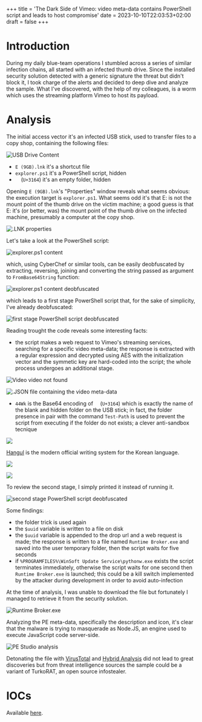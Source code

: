 +++
title = 'The Dark Side of Vimeo: video meta-data contains PowerShell script and leads to host compromise'
date = 2023-10-10T22:03:53+02:00
draft = false
+++

# Introduction

During my daily blue-team operations I stumbled across a series of similar infection chains, all started with an infected thumb drive. Since the installed security solution detected with a generic signature the threat but didn't block it, I took charge of the alerts and decided to deep dive and analyze the sample. What I've discovered, with the help of my colleagues, is a worm which uses the streaming platform Vimeo to host its payload.

# Analysis

The initial access vector it's an infected USB stick, used to transfer files to a copy shop, containing the following files:

![USB Drive Content](images/usb_drive_content.png)

- `E (9GB).lnk` it's a shortcut file
- `explorer.ps1` it's a PowerShell script, hidden
- `ㅤ` (`U+3164`) it's an empty folder, hidden

Opening `E (9GB).lnk`'s "Properties" window reveals what seems obvious: the execution target is `explorer.ps1`. What seems odd it's that E: is not the mount point of the thumb drive on the victim machine; a good guess is that E: it's (or better, was) the mount point of the thumb drive on the infected machine, presumably a computer at the copy shop.

![.LNK properties](images/shortcut_properties.png)

Let's take a look at the PowerShell script:

![explorer.ps1 content](images/0_stage_powershell_script.png)

which, using CyberChef or similar tools, can be easily deobfuscated by extracting, reversing, joining and converting the string passed as argument to `FromBase64String` function:

![explorer.ps1 content deobfuscated](images/0_stage_powershell_script_clean.png)

which leads to a first stage PowerShell script that, for the sake of simplicity, I've already deobfuscated:

![first stage PowerShell script deobfuscated](images/1_stage_powershell_script_clean.png)

Reading trought the code reveals some interesting facts:

- the script makes a web request to Vimeo's streaming services, searching for a specific video meta-data; the response is extracted with a regular expression and decrypted using AES with the initialization vector and the symmetic key are hard-coded into the script; the whole process undergoes an additional stage.

![Video video not found](images/vimeo_video.png)

![.JSON file containing the video meta-data](images/vimeo_video_metadata.png)

- `44Wk` is the Base64 encoding of `ㅤ` (`U+3164`) which is exactly the name of the blank and hidden folder on the USB stick; in fact, the folder presence in pair with the command `Test-Path` is used to prevent the script from executing if the folder do not exists; a clever anti-sandbox tecnique

![](images/unicode_char.png)

[Hangul](https://en.wikipedia.org/wiki/Hangul) is the modern official writing system for the Korean language.

![](images/unicode_char_bin.png)

![](images/unicode_char_anti_sandbox.png)

To review the second stage, I simply printed it instead of running it.

![second stage PowerShell script deobfuscated](images/2_stage_powershell_script_clean.png)

Some findings:

- the folder trick is used again
- the `$uuid` variable is written to a file on disk
- the `$uuid` variable is appended to the drop url and a web request is made; the response is written to a file named `Runtime Broker.exe` and saved into the user temporary folder, then the script waits for five seconds
- if `%PROGRAMFILES%\WinSoft Update Service\pythonw.exe` exists the script terminates immediately, otherwise the script waits for one second then `Runtime Broker.exe` is launched; this could be a kill switch implemented by the attacker during development in order to avoid auto-infection

At the time of analysis, I was unable to download the file but fortunately I managed to retrieve it from the security solution.

![Runtime Broker.exe](images/runtime_broker.png)

Analyzing the PE meta-data, specifically the description and icon, it's clear that the malware is trying to masquerade as Node.JS, an engine used to execute JavaScript code server-side.

![PE Studio analysis](images/pe_studio_analysis.png)

Detonating the file with [VirusTotal](https://www.virustotal.com/gui/file/a4f20b60a50345ddf3ac71b6e8c5ebcb9d069721b0b0edc822ed2e7569a0bb40) and [Hybrid Analysis](https://www.hybrid-analysis.com/sample/a4f20b60a50345ddf3ac71b6e8c5ebcb9d069721b0b0edc822ed2e7569a0bb40) did not lead to great discoveries but from threat intelligence sources the sample could be a variant of TurkoRAT, an open source infostealer.

# IOCs

Available [here](iocs.csv).
